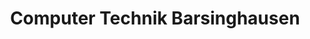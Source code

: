 ---
title: "Computer Technik Barsinghausen"
url: /barsinghausen/computer-technik-barsinghausen/
shop: Computer
---